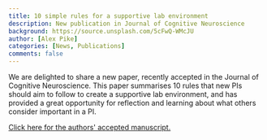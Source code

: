 ```yaml
---
title: 10 simple rules for a supportive lab environment
description: New publication in Journal of Cognitive Neuroscience
background: https://source.unsplash.com/5cFwQ-WMcJU
author: [Alex Pike]
categories: [News, Publications]
comments: false
---
```


We are delighted to share a new paper, recently accepted in the Journal of Cognitive Neuroscience. This paper summarises 10 rules that new PIs should aim to follow to create a supportive lab environment, and has provided a great opportunity for reflection and learning about what others consider important in a PI. 

<a href="../../../assets/theme/documents/10_rules_aam.pdf">Click here for the authors' accepted manuscript.</a>